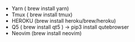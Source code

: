 - Yarn ( brew install yarn)
- Tmux ( brew install tmux)
- HEROKU (brew install heroku/brew/heroku)
- Q5 ( brew install qt5 ) -> pip3 install qutebrowser
- Neovim (brew install neovim)